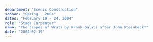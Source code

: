 ```yaml
---
department: "Scenic Construction"
season: "Spring - 2004"
dates: "February 19 - 24, 2004"
role: "Stage Carpenter"
name: "The Grapes of Wrath by Frank Galati after John Steinbeck*"
date: "2004-02-19"
---
```

